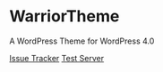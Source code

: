 WarriorTheme
============

A WordPress Theme for WordPress 4.0

[Issue Tracker](https://github.com/timdavila/WarriorTheme/issues)
[Test Server](http://warriordev.timdavila.net/)